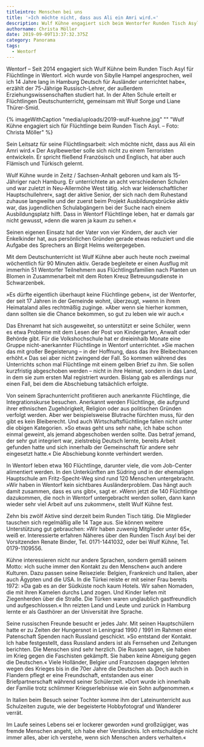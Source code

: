 ```yaml
---
titleintro: Menschen bei uns
title: '»Ich möchte nicht, dass aus Ali ein Amri wird.«'
description: Wulf Kühne engagiert sich beim Wentorfer Runden Tisch Asyl
authorname: Christa Möller
date: 2019-09-09T13:37:32.375Z
category: Panorama
tags:
  - Wentorf
---
```

Wentorf – Seit 2014 engagiert sich Wulf Kühne beim Runden Tisch Asyl für Flüchtlinge in Wentorf.  »Ich wurde von Sibylle Hampel angesprochen, weil ich 14 Jahre lang in Hamburg Deutsch für Ausländer unterrichtet habe«, erzählt der 75-Jährige Russisch-Lehrer, der außerdem Erziehungswissenschaften studiert hat.  In der Alten Schule erteilt er Flüchtlingen Deutschunterricht, gemeinsam mit Wulf Sorge und Liane Thürer-Smid.
 

{% imageWithCaption "media/uploads/2019-wulf-kuehne.jpg" "" "Wulf Kühne engagiert sich für Flüchtlinge beim Runden Tisch Asyl. – Foto: Christa Möller" %}



Sein Leitsatz für seine Flüchtlingsarbeit: »Ich möchte nicht, dass aus Ali ein Amri wird.« Der Asylbewerber solle sich nicht zu einem Terroristen entwickeln. Er spricht fließend Französisch und Englisch, hat aber auch Flämisch und Türkisch gelernt. 

Wulf Kühne wurde in Zeitz / Sachsen-Anhalt geboren und kam als 15-Jähriger nach Hamburg. Er unterrichtete an acht verschiedenen Schulen und war zuletzt in Neu-Allermöhe West tätig. »Ich war leidenschaftlicher Hauptschullehrer«, sagt der aktive Senior, der sich nach dem Ruhestand zuhause langweilte und der zuerst beim Projekt Ausbildungsbrücke aktiv war, das jugendlichen Schulabgängern bei der Suche nach einem Ausbildungsplatz hilft. Dass in Wentorf Flüchtlinge leben, hat er damals gar nicht gewusst, »denn die waren ja kaum zu sehen.«

Seinen eigenen Einsatz hat der Vater von vier Kindern, der auch vier Enkelkinder hat, aus persönlichen Gründen gerade etwas reduziert und die Aufgabe des Sprechers an Birgit Helms weitergegeben. 


Mit dem Deutschunterricht ist Wulf Kühne aber auch heute noch zweimal wöchentlich für 90 Minuten aktiv. Gerade begleitete er einen Ausflug mit immerhin 51 Wentorfer Teilnehmern aus Flüchtlingsfamilien nach Planten un Blomen in Zusammenarbeit mit dem Roten Kreuz Betreuungsdienste in Schwarzenbek. 

»Es dürfte eigentlich überhaupt keine Flüchtlinge geben«, ist der Wentorfer, der seit 17 Jahren in der Gemeinde wohnt, überzeugt, »wenn in ihrem Heimataland alles rechtmäßig zuginge. »Aber wenn sie hierher kommen, dann sollten sie die Chance bekommen, so gut zu leben wie wir auch.« 

Das Ehrenamt hat sich ausgeweitet, so unterstützt er seine Schüler, wenn es etwa Probleme mit dem Lesen der Post von Kindergarten, Anwalt oder Behörde gibt. Für die Volkshochschule hat er dreieinhalb Monate eine Gruppe nicht-anerkannter Flüchtlinge in Wentorf unterrichtet. »Sie machen das mit großer Begeisterung – in der Hoffnung, dass das ihre Bleibechancen erhöht.« Das sei aber nicht zwingend der Fall. So kommen während des Unterrichts schon mal Flüchtlinge mit einem gelben Brief zu ihm. Sie sollen kurzfristig abgeschoben werden – nicht in ihre Heimat, sondern in das Land, in dem sie zum ersten Mal registriert wurden. Bislang gab es allerdings nur einen Fall, bei dem die Abschiebung tatsächlich erfolgte.

Von seinem Sprachunterricht profitieren auch anerkannte Flüchtlinge, die Integrationskurse besuchen. Anerkannt werden Flüchtlinge, die aufgrund ihrer ethnischen Zugehörigkeit, Religion oder aus politischen Gründen verfolgt werden. Aber wer beispielsweise Blutrache fürchten muss, für den gibt es kein Bleiberecht. Und auch Wirtschaftsflüchtlinge fallen nicht unter die obigen Kategorien. »So etwas geht uns sehr nahe, ich habe schon einmal geweint, als jemand abgeschoben werden sollte. Das betraf jemand, der sehr gut integriert war, zielstrebig Deutsch lernte, bereits Arbeit gefunden hatte und sich innerhalb der Gemeinschaft für andere sehr eingesetzt hatte.« Die Abschiebung konnte verhindert werden. 


In Wentorf leben etwa 160 Flüchtlinge, darunter viele, die vom Job-Center alimentiert werden. In den Unterkünften am Südring und in der ehemaligen Hauptschule am Fritz-Specht-Weg sind rund 120 Menschen untergebracht. »Wir haben in Wentorf kein sichtbares Ausländerproblem. Das hängt auch damit zusammen, dass es uns gibt«, sagt er. »Wenn jetzt die 140 Flüchtlinge dazukommen, die noch in Wentorf untergebracht werden sollen, dann kann wieder sehr viel Arbeit auf uns zukommen«, stellt Wulf Kühne fest. 


Zehn bis zwölf Aktive sind derzeit beim Runden Tisch tätig. Die Mitglieder tauschen sich regelmäßig alle 14 Tage aus. Sie können weitere Unterstützung gut gebrauchen: »Wir haben zuwenig Mitglieder unter 65«, weiß er. Interessierte erfahren Näheres über den Runden Tisch Asyl bei der Vorsitzenden Renate Binder, Tel. 0171-1441032, oder bei Wulf Kühne, Tel. 0179-1109556.

Kühne interessieren nicht nur andere Sprachen, sondern gemäß seinem Motto: »Ich suche immer den Kontakt zu den Menschen« auch andere Kulturen. Dazu passen seine Reiseziele: Belgien, Frankreich und Italien, aber auch Ägypten und die USA. In die Türkei reiste er mit seiner Frau bereits 1972: »Da gab es an der Südküste noch kaum Hotels. Wir sahen Nomaden, die mit ihren Kamelen durchs Land zogen. Und Kinder liefen mit Ziegenherden über die Straße. Die Türken waren unglaublich gastfreundlich und aufgeschlossen.« Ihn reizten Land und Leute und zurück in Hamburg lernte er als Gasthörer an der Universität ihre Sprache.  

Seine russischen Freunde besucht er jedes Jahr. Mit seinen Hauptschülern hatte er zu Zeiten der Hungersnot in Leningrad 1990 / 1991 im Rahmen einer Patenschaft Spenden nach Russland geschickt. »So entstand der Kontakt. Ich habe festgestellt, dass Russland anders ist als Fernsehen und Zeitungen berichten. Die Menschen sind sehr herzlich. Die Russen sagen, sie haben im Krieg gegen die Faschisten gekämpft. Sie haben keine Abneigung gegen die Deutschen.« Viele Holländer, Belgier und Franzosen dagegen lehnten wegen des Krieges bis in die 70er Jahre die Deutschen ab. Doch auch in Flandern pflegt er eine Freundschaft, entstanden aus einer Briefpartnerschaft während seiner Schülerzeit. »Dort wurde ich innerhalb der Familie trotz schlimmer Kriegserlebnisse wie ein Sohn aufgenommen.«


In Italien beim Besuch seiner Tochter komme ihm der Lateinunterricht aus Schulzeiten zugute, wie der begeisterte Hobbyfotograf und Wanderer verrät.


Im Laufe seines Lebens sei er lockerer geworden »und großzügiger, was fremde Menschen angeht, ich habe eher Verständnis. Ich entschuldige nicht immer alles, aber ich verstehe, wenn sich Menschen anders verhalten.«
